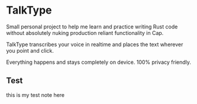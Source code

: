 # TalkType

Small personal project to help me learn and practice writing Rust code without absolutely nuking production reliant functionality in Cap.

TalkType transcribes your voice in realtime and places the text wherever you point and click.

Everything happens and stays completely on device. 100% privacy friendly.

## Test

this is my test note here